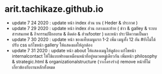 # arit.tachikaze.github.io
- update 7 24 2020 : update หน้า index ส่วน บน ( Heder & ประกาศ )
- update 7 29 2020 : update หน้า index ส่วน กลางและท้าย ( ข่าว & galley &  ระบบสารสนเทศ & กิจกรรม/ฝึกอบรม & ติดต่อ & ส่วนfooter ) และหน้า ประวัติความเป็นมา
- update 7 30 2020 : update หน้า ของแท็บเมนูแรก 1-2 เพิ่ม เมนูทั้ง 12 อัน #ยังไม่ได้ปรับ css  แก้ไขหน้า gallery ให้แสดงผลให้ถูกต้อง 
- update 7 31 2020 : update หน้า about ให้แสดงเมนูให้ดูต้อง  แก้ไขหน้า internalcontact ให้ใช้แบบฟรอมเหมือนหน้าที่อยู่หมวดหมู่เดียวกัน เพิ่มหน้า philosophy & strategic.html & organizationalstructure (วางโครงร่าง) remove หน้าที่ไม่เกี่ยวข้องกับงานหลักทั้งหมด